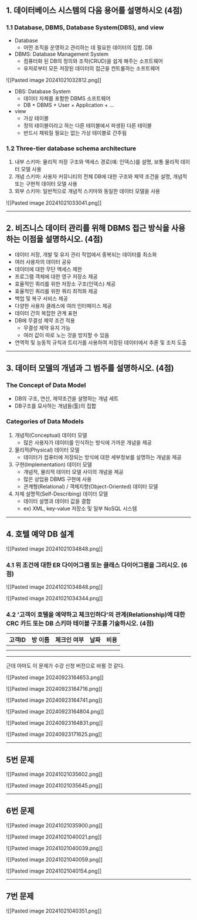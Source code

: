## 1. 데이터베이스 시스템의 다음 용어를 설명하시오 (4점)
### 1.1 Database, DBMS, Database System(DBS), and view
- Database
	- 어떤 조직을 운영하고 관리하는 데 필요한 데이터의 집합. DB
- DBMS: Database Management System
	- 컴퓨터화 된 DB의 정의와 조작(CRUD)을 쉽게 해주는 소프트웨어
	- 유저로부터 모든 저장된 데이터의 접근을 컨트롤하는 소프트웨어

![[Pasted image 20241021032812.png]]


- DBS: Database System
	- 데이터 자체를 포함한 DBMS 소프트웨어
	- DB + DBMS + User + Application + ...
- view
	- 가상 테이블
	- 정의 테이블이라고 하는 다른 테이블에서 파생된 다른 테이블
	- 반드시 채워질 필요는 없는 가상 테이블로 간주됨

### 1.2 Three-tier database schema architecture
1. 내부 스키마: 물리적 저장 구조와 액세스 경로(예: 인덱스)를 설명, 보통 물리적 데이터 모델 사용
2. 개념 스키마: 사용자 커뮤니티의 전체 DB에 대한 구조와 제약 조건을 설명, 개념적 또는 구현적 데이터 모델 사용
3. 외부 스키마: 일반적으로 개념적 스키마와 동일한 데이터 모델을 사용

![[Pasted image 20241021033041.png]]

---
## 2. 비즈니스 데이터 관리를 위해 DBMS 접근 방식을 사용하는 이점을 설명하시오. (4점)
- 데이터 저장, 개발 및 유지 관리 작업에서 중복되는 데이터를 최소화
- 여러 사용자의 데이터 공유
- 데이터에 대한 무단 액세스 제한
- 프로그램 객체에 대한 영구 저장소 제공
- 효율적인 쿼리를 위한 저장소 구조(인덱스) 제공
- 효율적인 쿼리를 위한 쿼리 최적화 제공
- 백업 및 복구 서비스 제공
- 다양한 사용자 클래스에 여러 인터페이스 제공
- 데이터 간의 복잡한 관계 표현
- DB에 무결성 제약 조건 적용
	- 무결성 제약 유지 가능
	- 여러 값이 따로 노는 것을 방지할 수 있음
- 연역적 및 능동적 규칙과 트리거를 사용하여 저장된 데이터에서 추론 및 조치 도출

---
## 3. 데이터 모델의 개념과 그 범주를 설명하시오. (4점)
### The Concept of Data Model
- DB의 구조, 연산, 제약조건을 설명하는 개념 세트
- DB구조를 묘사하는 개념들(툴)의 집합

### Categories of Data Models
1. 개념적(Conceptual) 데이터 모델
	- 많은 사용자가 데이터를 인식하는 방식에 가까운 개념을 제공
2. 물리적(Physical) 데이터 모델
	- 데이터가 컴퓨터에 저장되는 방식에 대한 세부정보를 설명하는 개념을 제공
3. 구현(Implementation) 데이터 모델
	- 개념적, 물리적 데이터 모델 사이의 개념을 제공
	- 많은 상업용 DBMS 구현에 사용
	- 관계형(Relational) / 객체지향(Object-Oriented) 데이터 모델
4. 자체 설명적(Self-Describing) 데이터 모델
	- 데이터 설명과 데이터 값을 결합
	- ex) XML, key-value 저장소 및 일부 NoSQL 시스템

---
## 4. 호텔 예약 DB 설계
![[Pasted image 20241021034848.png]]

### 4.1 위 조건에 대한 ER 다이어그램 또는 클래스 다이어그램을 그리시오. (6점)

![[Pasted image 20241021034848.png]]

![[Pasted image 20241021034344.png]]

### 4.2 '고객이 호텔을 예약하고 체크인하다'의 관계(Relationship)에 대한 CRC 카드 또는 DB 스키마 테이블 구조를 기술하시오. (4점)

| 고객ID | 방 이름 | 체크인 여부 | 날짜  | 비용  |
| ---- | ---- | ------ | --- | --- |
|      |      |        |     |     |
|      |      |        |     |     |

---

근데 아마도 이 문제가 수강 신청 버전으로 바뀔 것 같다.

![[Pasted image 20240923164653.png]]

![[Pasted image 20240923164716.png]]

![[Pasted image 20240923164741.png]]

![[Pasted image 20240923164804.png]]

![[Pasted image 20240923164831.png]]

![[Pasted image 20240923171625.png]]

---
## 5번 문제

![[Pasted image 20241021035602.png]]

![[Pasted image 20241021035645.png]]

---
## 6번 문제

![[Pasted image 20241021035900.png]]

![[Pasted image 20241021040021.png]]

![[Pasted image 20241021040039.png]]

![[Pasted image 20241021040059.png]]

![[Pasted image 20241021040154.png]]

---
## 7번 문제

![[Pasted image 20241021040351.png]]

